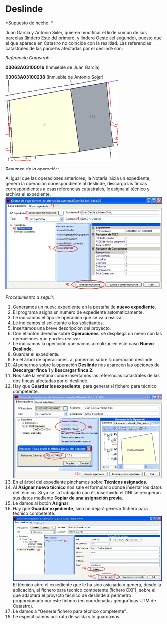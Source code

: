 # Deslinde

*Supuesto de hecho: *

Juan García y Antonio Soler, quieren modificar el linde común de sus parcelas (lindero Este del primero, y lindero Oeste del segundo), puesto que el que aparece en Catastro no coincide con la realidad. Las referencias catastrales de las parcelas afectadas por el deslinde son:

*Referencia Catastral:*

**03063A03100016** (Inmueble de Juan García)

**03063A03100238**  (Inmueble de Antonio Soler)
![](images/ope4/des1.jpg)

*Resumen de la operación:*

Al igual que las operaciones anteriores, la Notaría inicia un expediente, genera la operación correspondiente al deslinde, descarga las fincas correspondientes a esas referencias catastrales, lo asigna al técnico y archiva el expediente.
![](images/ope4/des2.jpg)

*Procedimiento a seguir:*

1. Generamos un nuevo expediente en la pestaña de **nuevo expediente**.
2. El programa asigna un numero de expediente automáticamente.
3. Le indicamos el tipo de operación que se va a realizar.
4. Le indicamos el solicitante o los solicitantes.
5. Insertamos una breve descripción del proyecto.
6. Con el botón derecho sobre **Operaciones**, se despliega un menú con las operaciones que puedes realizar.
7. Le indicamos la operación que vamos a realizar, en este caso **Nuevo Deslinde**.
8. Guardar el expediente.
9. En el árbol de operaciones, al ponernos sobre la operación deslinde. 
10. Al ponernos sobre la operación **Deslinde** nos aparecen las opciones de **Descargar finca 1** y **Descargar finca 2**.
11. Nos sale la ventana donde insertamos las referencias catastrales de las dos fincas afectadas por el deslinde.
12. Hay que **Guardar los expediente**, para generar el fichero para técnico competente.![](images/ope4/des3.jpg)
13. En el árbol del expediente pinchamos sobre **Técnicos asignados**.
14. Al **Asignar nuevo técnico** nos sale el formulario donde insertar los datos del técnico. Si ya se ha trabajado con él, insertando el DNI se recuperan sus datos  mediante **Copiar de una asignación previa**.
15. Le damos al botón **Asignar**.
16. Hay que **Guardar expediente**, sino no dejará generar fichero para técnico competente. ![](images/ope4/des4.jpg) El técnico abre el expediente que le ha sido asignado y genera, desde la aplicación, el fichero para técnico competente (fichero DXF), sobre el que adaptará el proyecto técnico de deslinde al perímetro proporcionado por este fichero (en coordenadas geográficas UTM de Catastro).
17. Le damos a “Generar fichero para técnico competente”.
18. Le especificamos una ruta de salida y lo guardamos.